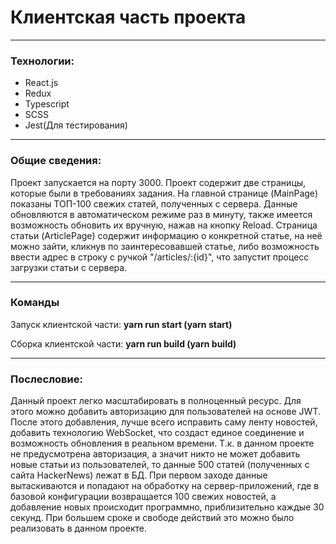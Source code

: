 <h1>Клиентская часть проекта</h1>
<hr/>
<h3>Технологии:</h3>

<ul>
<li>React.js</li>
<li>Redux</li>
<li>Typescript</li>
<li>SCSS</li>
<li>Jest(Для тестирования)</li>
</ul>
<hr/>
<h3>Общие сведения:</h3>
<p>Проект запускается на порту 3000. Проект содержит две страницы, которые были в требованиях задания. На главной странице (MainPage) показаны 
ТОП-100 свежих статей, полученных с сервера. Данные обновляются в автоматическом режиме раз в минуту, также имеется возможность обновить их
вручную, нажав на кнопку Reload. Страница статьи (ArticlePage) содержит информацию о конкретной статье, на неё можно зайти, 
кликнув по заинтересовавшей статье, либо возможность ввести адрес в строку с ручкой "/articles/:{id}", что запустит процесс
загрузки статьи с сервера.
</p>
<hr/>
<h3>Команды</h3>
<p>Запуск клиентской части: <b>yarn run start (yarn start)</b></p>
<p>Сборка клиентской части: <b>yarn run build (yarn build)</b></p>
<hr/>
<h3>Послесловие:</h3>
Данный проект легко масштабировать в полноценный ресурс. Для этого можно добавить авторизацию для пользователей на
основе JWT.
После этого добавления, лучше всего исправить саму ленту новостей, добавить технологию WebSocket, что создаст единое
соединение и возможность обновления в реальном времени. Т.к. в данном проекте не предусмотрена
авторизация, а значит никто не может добавить новые статьи из пользователей, то данные 500 статей (полученных с сайта
HackerNews) лежат в БД.
При первом заходе данные вытаскиваются и попадают на обработку на сервер-приложений, где в базовой конфигурации
возвращается 100 свежих новостей,
а добавление новых происходит программно, приблизительно каждые 30 секунд. При большем сроке и свободе действий это
можно было реализовать в данном проекте. 